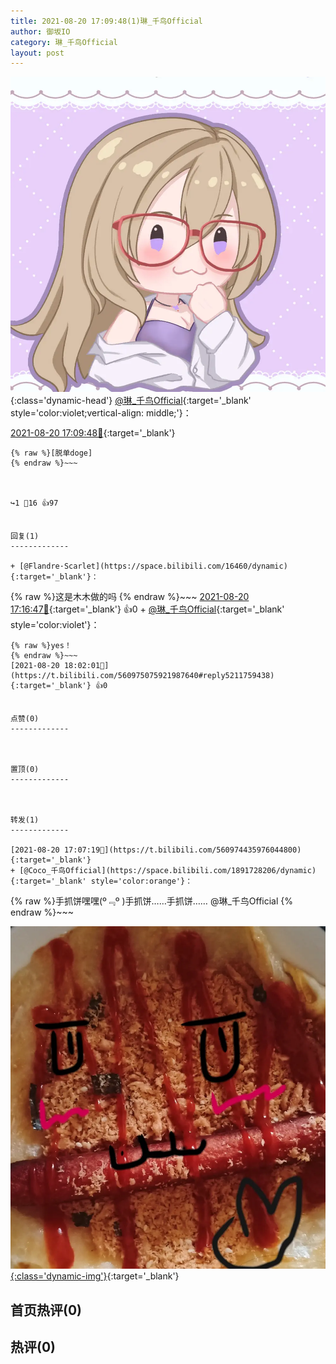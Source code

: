 ```yaml
---
title: 2021-08-20 17:09:48(1)琳_千鸟Official
author: 御坂IO
category: 琳_千鸟Official
layout: post
---
```


![img](/images/c0a88f85ebd0d056f37b114e0748e69556c8b488.jpg){:class='dynamic-head'}
[@琳_千鸟Official](https://space.bilibili.com/1620923329/dynamic){:target='_blank' style='color:violet;vertical-align: middle;'}：

[2021-08-20 17:09:48🔗](https://t.bilibili.com/560975075921987640){:target='_blank'}

~~~
{% raw %}[脱单doge]
{% endraw %}~~~



↪️1 💬16 👍97


回复(1)
-------------

+ [@Flandre·Scarlet](https://space.bilibili.com/16460/dynamic){:target='_blank'}：
~~~
{% raw %}这是木木做的吗
{% endraw %}~~~
[2021-08-20 17:16:47🔗](https://t.bilibili.com/560975075921987640#reply5211358640){:target='_blank'} 👍0
    + [@琳_千鸟Official](https://space.bilibili.com/1620923329/dynamic){:target='_blank' style='color:violet'}：
~~~
{% raw %}yes！
{% endraw %}~~~
[2021-08-20 18:02:01🔗](https://t.bilibili.com/560975075921987640#reply5211759438){:target='_blank'} 👍0


点赞(0)
-------------



置顶(0)
-------------



转发(1)
-------------

[2021-08-20 17:07:19🔗](https://t.bilibili.com/560974435976044800){:target='_blank'}
+ [@Coco_千鸟Official](https://space.bilibili.com/1891728206/dynamic){:target='_blank' style='color:orange'}：
~~~
{% raw %}手抓饼嘿嘿(º﹃º )手抓饼……手抓饼……
@琳_千鸟Official 
{% endraw %}~~~


[![img](/images/2ca76e218456f47a397b84cb37beb649da3bcfa8.jpg){:class='dynamic-img'}](/images/2ca76e218456f47a397b84cb37beb649da3bcfa8.jpg){:target='_blank'}




首页热评(0)
-------------



热评(0)
-------------




